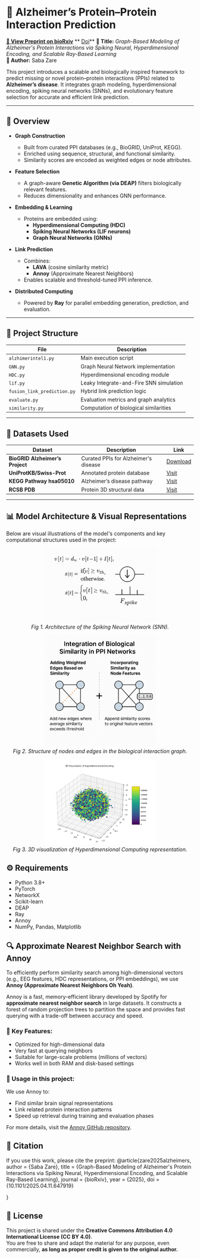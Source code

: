 # 🧠 Alzheimer’s Protein–Protein Interaction Prediction

**[📄 View Preprint on bioRxiv](https://www.biorxiv.org/content/10.1101/2025.04.11.647919v1)** 
** [Doi](https://doi.org/10.1101/2025.04.11.647919)**
**📝 Title:** _Graph-Based Modeling of Alzheimer's Protein Interactions via Spiking Neural, Hyperdimensional Encoding, and Scalable Ray-Based Learning_  
**👤 Author:** Saba Zare

This project introduces a scalable and biologically inspired framework to predict missing or novel protein–protein interactions (PPIs) related to **Alzheimer’s disease**. It integrates graph modeling, hyperdimensional encoding, spiking neural networks (SNNs), and evolutionary feature selection for accurate and efficient link prediction.

---

## 🔬 Overview

- **Graph Construction**
  - Built from curated PPI databases (e.g., BioGRID, UniProt, KEGG).
  - Enriched using sequence, structural, and functional similarity.
  - Similarity scores are encoded as weighted edges or node attributes.

- **Feature Selection**
  - A graph-aware **Genetic Algorithm (via DEAP)** filters biologically relevant features.
  - Reduces dimensionality and enhances GNN performance.

- **Embedding & Learning**
  - Proteins are embedded using:
    - **Hyperdimensional Computing (HDC)**
    - **Spiking Neural Networks (LIF neurons)**
    - **Graph Neural Networks (GNNs)**

- **Link Prediction**
  - Combines:
    - **LAVA** (cosine similarity metric)
    - **Annoy** (Approximate Nearest Neighbors)
  - Enables scalable and threshold-tuned PPI inference.

- **Distributed Computing**
  - Powered by **Ray** for parallel embedding generation, prediction, and evaluation.

---

## 📁 Project Structure

| File | Description |
|------|-------------|
| `alzhimerintel1.py` | Main execution script |
| `GNN.py` | Graph Neural Network implementation |
| `HDC.py` | Hyperdimensional encoding module |
| `lif.py` | Leaky Integrate-and-Fire SNN simulation |
| `fusion_link_prediction.py` | Hybrid link prediction logic |
| `evaluate.py` | Evaluation metrics and graph analytics |
| `similarity.py` | Computation of biological similarities |

---

## 🧬 Datasets Used

| Dataset | Description | Link |
|--------|-------------|------|
| **BioGRID Alzheimer’s Project** | Curated PPIs for Alzheimer's disease | [Download](https://downloads.thebiogrid.org/File/BioGRID/Release-Archive/BIOGRID-4.4.244/BIOGRID-PROJECT-alzheimers_disease_project-4.4.244.zip) |
| **UniProtKB/Swiss-Prot** | Annotated protein database | [Visit](https://www.uniprot.org/uniprotkb) |
| **KEGG Pathway hsa05010** | Alzheimer’s disease pathway | [Visit](https://www.kegg.jp/entry/hsa05010) |
| **RCSB PDB** | Protein 3D structural data | [Visit](https://www.rcsb.org/docs/general-help/organization-of-3d-structures-in-the-protein-data-bank) |

---
## 📊 Model Architecture & Visual Representations

Below are visual illustrations of the model's components and key computational structures used in the project:
<p align="center">
  <img src="images/snn.png" alt="SNN structure" width="300"/><br>
  <em>Fig 1. Architecture of the Spiking Neural Network (SNN).</em>
</p>

<p align="center">
  <img src="images/node_edges.png" alt="node and edge structure" width="300"/><br>
  <em>Fig 2. Structure of nodes and edges in the biological interaction graph.</em>
</p>

<p align="center">
  <img src="images/3d_hdc.png" alt="3D HDC" width="300"/><br>
  <em>Fig 3. 3D visualization of Hyperdimensional Computing representation.</em>
</p>

## ⚙️ Requirements

- Python 3.8+
- PyTorch
- NetworkX
- Scikit-learn
- DEAP
- Ray
- Annoy
- NumPy, Pandas, Matplotlib

## 🔍 Approximate Nearest Neighbor Search with Annoy

To efficiently perform similarity search among high-dimensional vectors (e.g., EEG features, HDC representations, or PPI embeddings), we use **Annoy (Approximate Nearest Neighbors Oh Yeah)**.

Annoy is a fast, memory-efficient library developed by Spotify for **approximate nearest neighbor search** in large datasets. It constructs a forest of random projection trees to partition the space and provides fast querying with a trade-off between accuracy and speed.

### 🔧 Key Features:
- Optimized for high-dimensional data
- Very fast at querying neighbors
- Suitable for large-scale problems (millions of vectors)
- Works well in both RAM and disk-based settings

### 🧠 Usage in this project:
We use Annoy to:
- Find similar brain signal representations
- Link related protein interaction patterns
- Speed up retrieval during training and evaluation phases

For more details, visit the [Annoy GitHub repository](https://github.com/spotify/annoy).

  ## 📣 Citation
  If you use this work, please cite the preprint:
@article{zare2025alzheimers,
  author = {Saba Zare},
  title = {Graph-Based Modeling of Alzheimer's Protein Interactions via Spiking Neural, Hyperdimensional Encoding, and Scalable Ray-Based Learning},
  journal = {bioRxiv},
  year = {2025},
  doi = {10.1101/2025.04.11.647919}

}
## 📄 License

This project is shared under the **Creative Commons Attribution 4.0 International License (CC BY 4.0)**.  
You are free to share and adapt the material for any purpose, even commercially, **as long as proper credit is given to the original author.**
